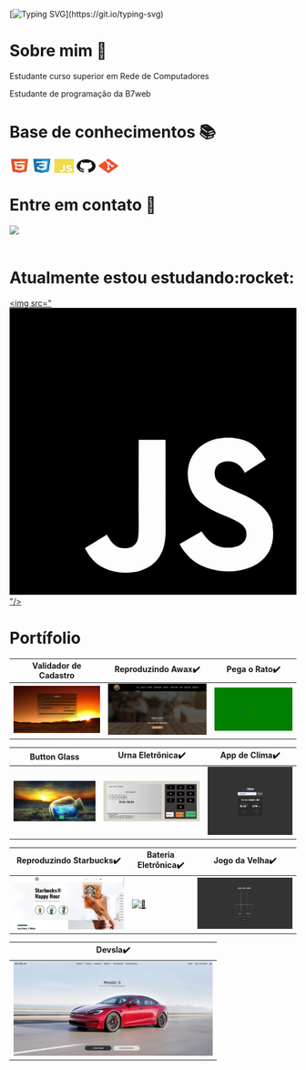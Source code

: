 [![Typing SVG](https://readme-typing-svg.herokuapp.com?color=%2311F766&duration=4000&multiline=true&height=80&lines=KertonMarinho%40127.0.0.1;console.log(Welcome!!!);Welcome!!!)](https://git.io/typing-svg)



<div>
<h1>Sobre mim 💬</h1>
<img align='right' height=250 src="https://immediatesafety.org/wp-content/uploads/aliens.gif" alt="">
    
<p>Estudante curso superior em Rede de Computadores</p>
<p>Estudante de programação da B7web</p>
    
<h1>Base de conhecimentos 📚</h1>
<img align='right' height=200/>      
 
<img align="center" alt="HTML" height="25" width="35" src="https://raw.githubusercontent.com/devicons/devicon/master/icons/html5/html5-original.svg">
<img align="center" alt="CSS" height="25" width="35" src="https://raw.githubusercontent.com/devicons/devicon/master/icons/css3/css3-original.svg">
<img align="center" alt="Js" height="25" width="35" src="https://raw.githubusercontent.com/devicons/devicon/master/icons/javascript/javascript-plain.svg">
<img align="center" alt="GitHub" height="25" width="35" src="https://raw.githubusercontent.com/devicons/devicon/master/icons/github/github-original.svg">
<img align="center" alt="Git" height="25" width="35" src="https://raw.githubusercontent.com/devicons/devicon/master/icons/git/git-original.svg">
    


<h1>Entre em contato 📨</h1>
<div>
    <!-- <a href="#" target="_blank"><img src="" target="_blank"/></a> -->
    <a href="https://www.linkedin.com/in/kerton-marinho-776aba208/"><img src="https://img.shields.io/badge/-LinkedIn-%230077B5?style=for-the-badge&logo=linkedin&logoColor=white" target="_blank"></a>
</div>
<br>
 <p><h1> Atualmente estou estudando:rocket:</h1></p>

<a target="_blank" href="https://github.com/andreluismoreira/Chess-System-JAVA"><img src="<svg role="img" viewBox="0 0 24 24" xmlns="http://www.w3.org/2000/svg"><title>JavaScript</title><path d="M0 0h24v24H0V0zm22.034 18.276c-.175-1.095-.888-2.015-3.003-2.873-.736-.345-1.554-.585-1.797-1.14-.091-.33-.105-.51-.046-.705.15-.646.915-.84 1.515-.66.39.12.75.42.976.9 1.034-.676 1.034-.676 1.755-1.125-.27-.42-.404-.601-.586-.78-.63-.705-1.469-1.065-2.834-1.034l-.705.089c-.676.165-1.32.525-1.71 1.005-1.14 1.291-.811 3.541.569 4.471 1.365 1.02 3.361 1.244 3.616 2.205.24 1.17-.87 1.545-1.966 1.41-.811-.18-1.26-.586-1.755-1.336l-1.83 1.051c.21.48.45.689.81 1.109 1.74 1.756 6.09 1.666 6.871-1.004.029-.09.24-.705.074-1.65l.046.067zm-8.983-7.245h-2.248c0 1.938-.009 3.864-.009 5.805 0 1.232.063 2.363-.138 2.711-.33.689-1.18.601-1.566.48-.396-.196-.597-.466-.83-.855-.063-.105-.11-.196-.127-.196l-1.825 1.125c.305.63.75 1.172 1.324 1.517.855.51 2.004.675 3.207.405.783-.226 1.458-.691 1.811-1.411.51-.93.402-2.07.397-3.346.012-2.054 0-4.109 0-6.179l.004-.056z"/></svg>"/> </a>
 
 
<p><h1>Portífolio</h1></p>

| Validador de Cadastro | Reproduzindo Awax:heavy_check_mark: |Pega o Rato:heavy_check_mark: |
|------------|------------|------------|
|<a href="https://github.com/KertonMarinho/validador-de-cadastro"><img  width="350" alt="🦑" src="https://github.com/KertonMarinho/validador-de-cadastro/blob/main/screen.png"> </a> |<a href="https://github.com/KertonMarinho/Recriando-Awax"><img  width="350" alt="🦑" src="https://github.com/KertonMarinho/Recriando-Awax/blob/main/assets/images/screenshorts.png"> </a>|<a href="https://github.com/KertonMarinho/Pega-Rato"><img  width="350" alt="🦑" src="https://github.com/KertonMarinho/Pega-Rato/blob/main/assets/screeshorts.png"> </a>


 

| Button Glass | Urna Eletrônica:heavy_check_mark: | App de Clima:heavy_check_mark: |
|------------|------------|------------|
|<a href="https://github.com/KertonMarinho/Button-glass"><img  width="350" alt="🦑" src="https://github.com/KertonMarinho/Button-glass/blob/main/images/screenshort.png"> </a>|<a href="https://github.com/KertonMarinho/Urna-eletronica"><img  width="350" alt="🦑" src="https://github.com/KertonMarinho/Urna-eletronica/blob/main/screenshorts.png"> </a>|<a href="https://github.com/KertonMarinho/App-de-Clima"><img  width="350" alt="🦑" src="https://github.com/KertonMarinho/App-de-Clima/blob/main/screenshorts.png"> </a>




| Reproduzindo Starbucks:heavy_check_mark: | Bateria Eletrônica:heavy_check_mark: |Jogo da Velha:heavy_check_mark: |
|------------|------------|------------|
|<a href="https://github.com/KertonMarinho/Reproduzindo-Starbucks"><img  width="350" alt="🦑" src="https://github.com/KertonMarinho/Reproduzindo-Starbucks/blob/main/screenshort.png"> </a> |<a href="https://github.com/KertonMarinho/Bateria-Eletronica"><img  width="350" alt="🦑" src="https://github.com/KertonMarinho/Bateria-Eletronica/blob/main/screenshot2.png"> </a>|<a href="https://github.com/KertonMarinho/Jogo-da-velha"><img  width="350" alt="🦑" src="https://github.com/KertonMarinho/Jogo-da-velha/blob/main/screenshorts.png"> </a>



| Devsla:heavy_check_mark: |
|------------|
|<a href="https://github.com/KertonMarinho/Devsla"><img  width="350" alt="🦑" src="https://github.com/KertonMarinho/Devsla/blob/main/screenshort.png"> </a>

